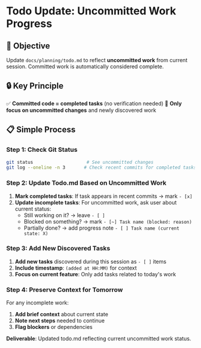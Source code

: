 # Todo Update: Uncommitted Work Progress

## 🎯 Objective
Update `docs/planning/todo.md` to reflect **uncommitted work** from current session. Committed work is automatically considered complete.

## 🔒 Key Principle
✅ **Committed code = completed tasks** (no verification needed)
🔄 **Only focus on uncommitted changes** and newly discovered work

## 📋 Simple Process

### Step 1: Check Git Status
```bash
git status                    # See uncommitted changes
git log --oneline -n 3       # Check recent commits for completed tasks
```

### Step 2: Update Todo.md Based on Uncommitted Work
1. **Mark completed tasks**: If task appears in recent commits → mark `- [x]`
2. **Update incomplete tasks**: For uncommitted work, ask user about current status:
   - Still working on it? → leave `- [ ]`
   - Blocked on something? → mark `- [~] Task name (blocked: reason)`
   - Partially done? → add progress note `- [ ] Task name (current state: X)`

### Step 3: Add New Discovered Tasks
1. **Add new tasks** discovered during this session as `- [ ]` items
2. **Include timestamp**: `(added at HH:MM)` for context
3. **Focus on current feature**: Only add tasks related to today's work

### Step 4: Preserve Context for Tomorrow
For any incomplete work:
1. **Add brief context** about current state
2. **Note next steps** needed to continue
3. **Flag blockers** or dependencies

**Deliverable**: Updated todo.md reflecting current uncommitted work status.
